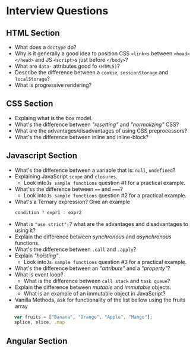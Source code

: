 # Interview Questions

## HTML Section
- What does a `doctype` do?
- Why is it generally a good idea to position CSS `<link>s` between `<head></head>` and JS `<script>`s just before `</body>`? 
- What are `data-` attributes good fo `(HTML5)`?
- Describe the difference between a `cookie`, `sessionStorage` and `localStorage`?
- What is progressive rendering?

## CSS Section
- Explaing what is the box model.
- What's the difference between _"resetting"_ and _"normalizing"_ CSS?
- What are the advantages/disadvantages of using CSS preprocessors?
- What's the difference between inline and inline-block?

## Javascript Section
- What's the difference between a variable that is: `null`, `undefined`?
- Explaining JavaScript `scope` and `closures`.
    - Look into`Js sample functions` question #1 for a practical example.
- What'ss the difference between `==` and `===`?
    - Look into`Js sample functions` question #2 for a practical example.
- What's a Ternary expression? Give an example
  ```javascript
  condition ? expr1 : expr2
  ```
- What is `"use strict";`? what are the advantages and disadvantages to using it?
- Explain the difference between _synchronous_ and _asynchronous_ functions.
- What's the difference between `.call` and `.apply`?
- Explain _"hoisting"_.
    - Look into`Js sample functions` question #3 for a practical example.
- What's the difference between an _"attribute"_ and a _"property"_?
- What is event loop?
  - What is the difference between `call stack` and `task queue`?
- Explain the difference between _mutable_ and _immutable_ objects.
  - What is an example of an immutable object in JavaScript?
- Vanilla Methods, ask for functionality of the list bellow using the fruits array
```javascript
   var fruits = ["Banana", "Orange", "Apple", "Mango"];
   splice, slice, .map
```

## Angular Section
